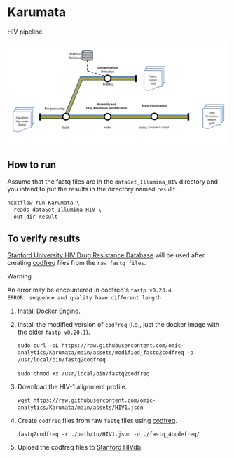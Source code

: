 # Karumata
 HIV pipeline


<img src="https://github.com/omic-analytics/Karumata/blob/main/assets/karumata_Illumina.jpg" width="700">

## How to run
Assume that the fastq files are in the `dataSet_Illumina_HIV` directory and you intend to put the results in the directory named `result`.

```
nextflow run Karumata \
--reads dataSet_Illumina_HIV \
--out_dir result 
```


## To verify results
[Stanford University HIV Drug Resistance Database](https://hivdb.stanford.edu/) will be used after creating [codfreq](https://github.com/hivdb/codfreq) files from the `raw fastq files`.

> [!WARNING]
> An error may be encountered in codfreq's `fastp v0.23.4`. <br>
> `ERROR: sequence and quality have different length` <br>

1. Install [Docker Engine](https://docs.docker.com/get-docker/).

2. Install the modified version of `codfreq` (i.e., just the docker image with the older `fastp v0.20.1`).

	```
	sudo curl -sL https://raw.githubusercontent.com/omic-analytics/Karumata/main/assets/modified_fastq2codfreq -o /usr/local/bin/fastq2codfreq

	sudo chmod +x /usr/local/bin/fastq2codfreq
	```

3. Download the HIV-1 alignment profile.
	```
	wget https://raw.githubusercontent.com/omic-analytics/Karumata/main/assets/HIV1.json
	```
4. Create `codfreq` files from raw `fastq` files using [codfreq](https://github.com/hivdb/codfreq).

	```
	fastq2codfreq -r ./path/to/HIV1.json -d ./fastq_4codefreq/
	```
5. Upload the codfreq files to [Stanford HIVdb](https://hivdb.stanford.edu/hivdb/by-reads/).

